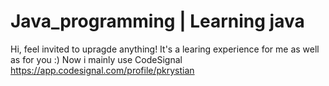 # Java_programming | Learning java
Hi, feel invited to upragde anything! It's a learing experience for me as well as for you :)
Now i mainly use CodeSignal https://app.codesignal.com/profile/pkrystian

